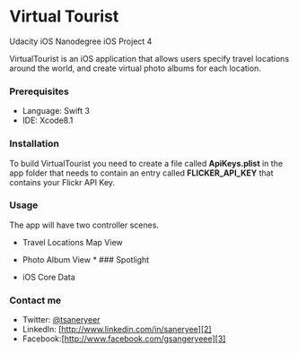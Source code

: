 
# Virtual Tourist
Udacity iOS Nanodegree iOS Project 4 

VirtualTourist is an iOS application that allows users specify travel locations around the world, and create virtual photo albums for each location.

### Prerequisites

* Language: Swift 3
* IDE: Xcode8.1

### Installation

To build VirtualTourist you need to create a file called **ApiKeys.plist** in the app folder that needs to contain an entry called **FLICKER_API_KEY** that contains your Flickr API Key.

### Usage

The app will have two controller scenes.
* Travel Locations Map View
* Photo Album View
* ### Spotlight

* iOS Core Data

### Contact me
* Twitter: [@tsaneryeer][1]
* LinkedIn: [http://www.linkedin.com/in/saneryee][2]
* Facebook:[http://www.facebook.com/gsangeryeee][3]



[1]:	https://twitter.com/tsaneryeer "@tsaneryeer"
[2]:	http://www.linkedin.com/in/saneryee
[3]:	http://www.facebook.com/gsangeryeee "http://www.facebook.com/gsangeryeee"